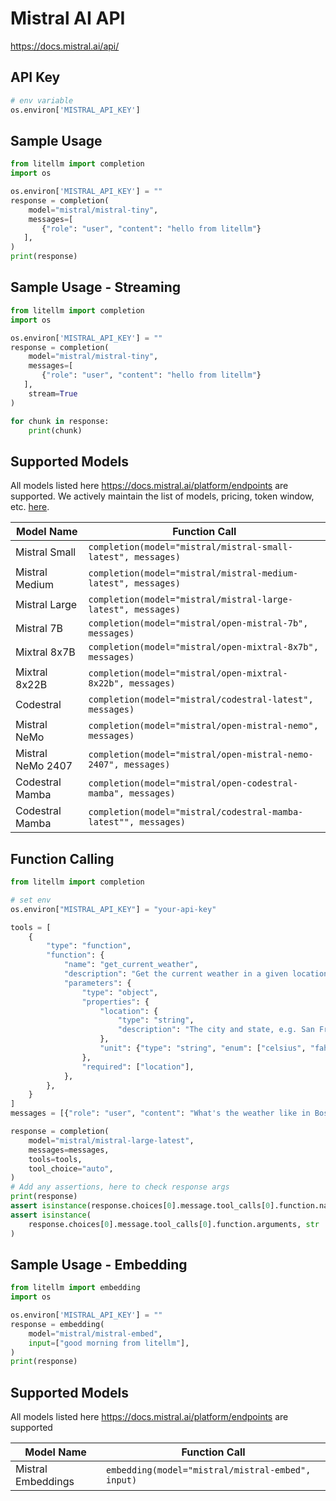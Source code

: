 # Mistral AI API
https://docs.mistral.ai/api/

## API Key
```python
# env variable
os.environ['MISTRAL_API_KEY']
```

## Sample Usage
```python
from litellm import completion
import os

os.environ['MISTRAL_API_KEY'] = ""
response = completion(
    model="mistral/mistral-tiny", 
    messages=[
       {"role": "user", "content": "hello from litellm"}
   ],
)
print(response)
```

## Sample Usage - Streaming
```python
from litellm import completion
import os

os.environ['MISTRAL_API_KEY'] = ""
response = completion(
    model="mistral/mistral-tiny", 
    messages=[
       {"role": "user", "content": "hello from litellm"}
   ],
    stream=True
)

for chunk in response:
    print(chunk)
```


## Supported Models
All models listed here https://docs.mistral.ai/platform/endpoints are supported. We actively maintain the list of models, pricing, token window, etc. [here](https://github.com/BerriAI/litellm/blob/main/model_prices_and_context_window.json).

| Model Name     | Function Call                                                |
|----------------|--------------------------------------------------------------|
| Mistral Small  | `completion(model="mistral/mistral-small-latest", messages)` |
| Mistral Medium | `completion(model="mistral/mistral-medium-latest", messages)`|
| Mistral Large  | `completion(model="mistral/mistral-large-latest", messages)` |
| Mistral 7B     | `completion(model="mistral/open-mistral-7b", messages)`      |
| Mixtral 8x7B   | `completion(model="mistral/open-mixtral-8x7b", messages)`    |
| Mixtral 8x22B  | `completion(model="mistral/open-mixtral-8x22b", messages)`   |
| Codestral      | `completion(model="mistral/codestral-latest", messages)`     |
| Mistral NeMo      | `completion(model="mistral/open-mistral-nemo", messages)`     |
| Mistral NeMo 2407      | `completion(model="mistral/open-mistral-nemo-2407", messages)`     |
| Codestral Mamba      | `completion(model="mistral/open-codestral-mamba", messages)`     |
| Codestral Mamba    | `completion(model="mistral/codestral-mamba-latest"", messages)`     |

## Function Calling 

```python
from litellm import completion

# set env
os.environ["MISTRAL_API_KEY"] = "your-api-key"

tools = [
    {
        "type": "function",
        "function": {
            "name": "get_current_weather",
            "description": "Get the current weather in a given location",
            "parameters": {
                "type": "object",
                "properties": {
                    "location": {
                        "type": "string",
                        "description": "The city and state, e.g. San Francisco, CA",
                    },
                    "unit": {"type": "string", "enum": ["celsius", "fahrenheit"]},
                },
                "required": ["location"],
            },
        },
    }
]
messages = [{"role": "user", "content": "What's the weather like in Boston today?"}]

response = completion(
    model="mistral/mistral-large-latest",
    messages=messages,
    tools=tools,
    tool_choice="auto",
)
# Add any assertions, here to check response args
print(response)
assert isinstance(response.choices[0].message.tool_calls[0].function.name, str)
assert isinstance(
    response.choices[0].message.tool_calls[0].function.arguments, str
)
```

## Sample Usage - Embedding
```python
from litellm import embedding
import os

os.environ['MISTRAL_API_KEY'] = ""
response = embedding(
    model="mistral/mistral-embed",
    input=["good morning from litellm"],
)
print(response)
```


## Supported Models
All models listed here https://docs.mistral.ai/platform/endpoints are supported

| Model Name               | Function Call                                                                                                                                                      |
|--------------------------|------------------------------------------------------------------------------------------------------------------------------------------------------------------|
| Mistral Embeddings | `embedding(model="mistral/mistral-embed", input)` | 


